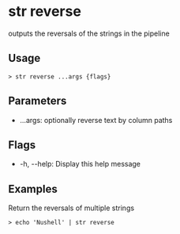 # str reverse
outputs the reversals of the strings in the pipeline

## Usage
```shell
> str reverse ...args {flags} 
 ```

## Parameters
* ...args: optionally reverse text by column paths

## Flags
* -h, --help: Display this help message

## Examples
  Return the reversals of multiple strings
```shell
> echo 'Nushell' | str reverse
 ```


